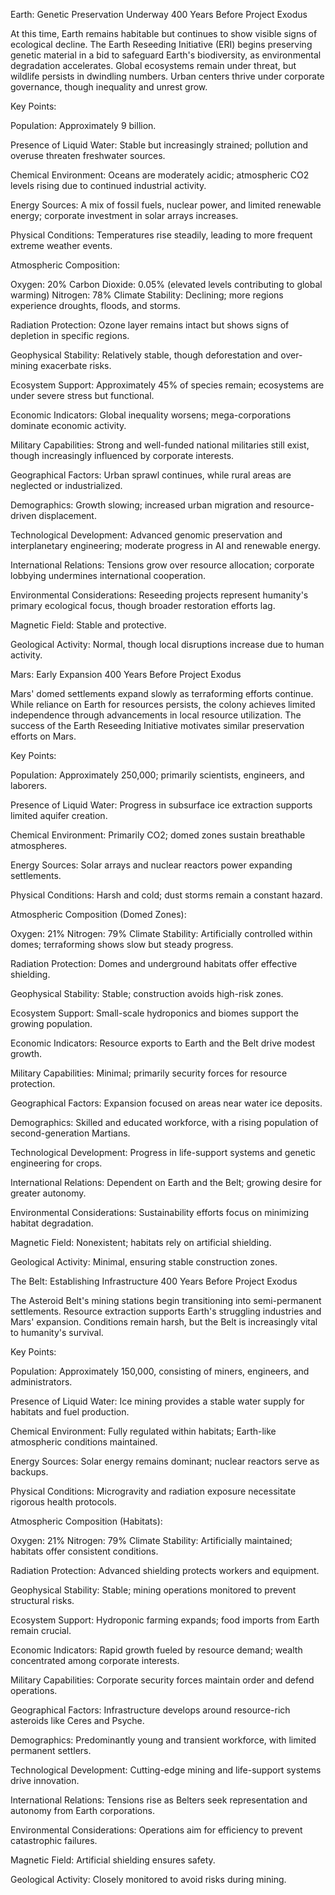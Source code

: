 Earth: Genetic Preservation Underway
400 Years Before Project Exodus

At this time, Earth remains habitable but continues to show visible signs of ecological decline. The Earth Reseeding Initiative (ERI) begins preserving genetic material in a bid to safeguard Earth's biodiversity, as environmental degradation accelerates. Global ecosystems remain under threat, but wildlife persists in dwindling numbers. Urban centers thrive under corporate governance, though inequality and unrest grow.

Key Points:

Population: Approximately 9 billion.

Presence of Liquid Water: Stable but increasingly strained; pollution and overuse threaten freshwater sources.

Chemical Environment: Oceans are moderately acidic; atmospheric CO2 levels rising due to continued industrial activity.

Energy Sources: A mix of fossil fuels, nuclear power, and limited renewable energy; corporate investment in solar arrays increases.

Physical Conditions: Temperatures rise steadily, leading to more frequent extreme weather events.

Atmospheric Composition:

Oxygen: 20%
Carbon Dioxide: 0.05% (elevated levels contributing to global warming)
Nitrogen: 78%
Climate Stability: Declining; more regions experience droughts, floods, and storms.

Radiation Protection: Ozone layer remains intact but shows signs of depletion in specific regions.

Geophysical Stability: Relatively stable, though deforestation and over-mining exacerbate risks.

Ecosystem Support: Approximately 45% of species remain; ecosystems are under severe stress but functional.

Economic Indicators: Global inequality worsens; mega-corporations dominate economic activity.

Military Capabilities: Strong and well-funded national militaries still exist, though increasingly influenced by corporate interests.

Geographical Factors: Urban sprawl continues, while rural areas are neglected or industrialized.

Demographics: Growth slowing; increased urban migration and resource-driven displacement.

Technological Development: Advanced genomic preservation and interplanetary engineering; moderate progress in AI and renewable energy.

International Relations: Tensions grow over resource allocation; corporate lobbying undermines international cooperation.

Environmental Considerations: Reseeding projects represent humanity's primary ecological focus, though broader restoration efforts lag.

Magnetic Field: Stable and protective.

Geological Activity: Normal, though local disruptions increase due to human activity.

Mars: Early Expansion
400 Years Before Project Exodus

Mars' domed settlements expand slowly as terraforming efforts continue. While reliance on Earth for resources persists, the colony achieves limited independence through advancements in local resource utilization. The success of the Earth Reseeding Initiative motivates similar preservation efforts on Mars.

Key Points:

Population: Approximately 250,000; primarily scientists, engineers, and laborers.

Presence of Liquid Water: Progress in subsurface ice extraction supports limited aquifer creation.

Chemical Environment: Primarily CO2; domed zones sustain breathable atmospheres.

Energy Sources: Solar arrays and nuclear reactors power expanding settlements.

Physical Conditions: Harsh and cold; dust storms remain a constant hazard.

Atmospheric Composition (Domed Zones):

Oxygen: 21%
Nitrogen: 79%
Climate Stability: Artificially controlled within domes; terraforming shows slow but steady progress.

Radiation Protection: Domes and underground habitats offer effective shielding.

Geophysical Stability: Stable; construction avoids high-risk zones.

Ecosystem Support: Small-scale hydroponics and biomes support the growing population.

Economic Indicators: Resource exports to Earth and the Belt drive modest growth.

Military Capabilities: Minimal; primarily security forces for resource protection.

Geographical Factors: Expansion focused on areas near water ice deposits.

Demographics: Skilled and educated workforce, with a rising population of second-generation Martians.

Technological Development: Progress in life-support systems and genetic engineering for crops.

International Relations: Dependent on Earth and the Belt; growing desire for greater autonomy.

Environmental Considerations: Sustainability efforts focus on minimizing habitat degradation.

Magnetic Field: Nonexistent; habitats rely on artificial shielding.

Geological Activity: Minimal, ensuring stable construction zones.

The Belt: Establishing Infrastructure
400 Years Before Project Exodus

The Asteroid Belt's mining stations begin transitioning into semi-permanent settlements. Resource extraction supports Earth's struggling industries and Mars' expansion. Conditions remain harsh, but the Belt is increasingly vital to humanity's survival.

Key Points:

Population: Approximately 150,000, consisting of miners, engineers, and administrators.

Presence of Liquid Water: Ice mining provides a stable water supply for habitats and fuel production.

Chemical Environment: Fully regulated within habitats; Earth-like atmospheric conditions maintained.

Energy Sources: Solar energy remains dominant; nuclear reactors serve as backups.

Physical Conditions: Microgravity and radiation exposure necessitate rigorous health protocols.

Atmospheric Composition (Habitats):

Oxygen: 21%
Nitrogen: 79%
Climate Stability: Artificially maintained; habitats offer consistent conditions.

Radiation Protection: Advanced shielding protects workers and equipment.

Geophysical Stability: Stable; mining operations monitored to prevent structural risks.

Ecosystem Support: Hydroponic farming expands; food imports from Earth remain crucial.

Economic Indicators: Rapid growth fueled by resource demand; wealth concentrated among corporate interests.

Military Capabilities: Corporate security forces maintain order and defend operations.

Geographical Factors: Infrastructure develops around resource-rich asteroids like Ceres and Psyche.

Demographics: Predominantly young and transient workforce, with limited permanent settlers.

Technological Development: Cutting-edge mining and life-support systems drive innovation.

International Relations: Tensions rise as Belters seek representation and autonomy from Earth corporations.

Environmental Considerations: Operations aim for efficiency to prevent catastrophic failures.

Magnetic Field: Artificial shielding ensures safety.

Geological Activity: Closely monitored to avoid risks during mining.

